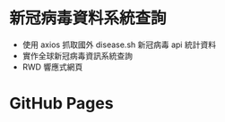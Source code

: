 # 新冠病毒資料系統查詢
 - 使用 axios 抓取國外 disease.sh 新冠病毒 api 統計資料
 - 實作全球新冠病毒資訊系統查詢
 - RWD 響應式網頁

# GitHub Pages

